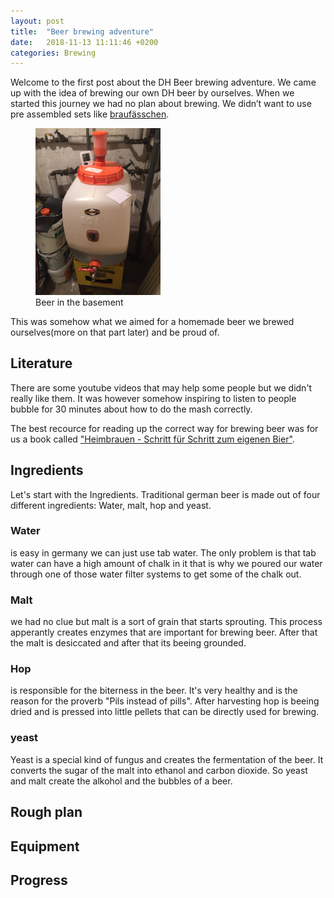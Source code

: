 ```yaml
---
layout: post
title:  "Beer brewing adventure"
date:   2018-11-13 11:11:46 +0200
categories: Brewing
---
```



Welcome to the first post about the DH Beer brewing adventure. We came up with the idea of brewing our own DH beer by ourselves. When we started this journey we had no plan about brewing. We didn’t want to use pre assembled sets like <a href="https://www.braufaesschen.com">braufässchen</a>.

<figure>
	<img src="/images/brewing/beerInBasement.jpg " alt="Beer in the basement" width="200"/> 
	<figcaption>Beer in the basement</figcaption>
</figure>


This was somehow what we aimed for a homemade beer we brewed ourselves(more on that part later) and be proud of.


## Literature

There are some youtube videos that may help some people but we didn't really like them. It was however somehow inspiring to listen to people bubble for 30 minutes about how to do the mash correctly.

The best recource for reading up the correct way for brewing beer was for us a book called <a href="https://www.amazon.de/dp/3418008062/ref=asc_df_341800806256837420/?tag=googshopde-21&creative=22398&creativeASIN=3418008062&linkCode=df0&hvadid=310638342202&hvpos=1o1&hvnetw=g&hvrand=13155035818378989475&hvpone=&hvptwo=&hvqmt=&hvdev=c&hvdvcmdl=&hvlocint=&hvlocphy=9042426&hvtargid=pla-564148427400&th=1&psc=1&tag=&ref=&adgrpid=64643860067&hvpone=&hvptwo=&hvadid=310638342202&hvpos=1o1&hvnetw=g&hvrand=13155035818378989475&hvqmt=&hvdev=c&hvdvcmdl=&hvlocint=&hvlocphy=9042426&hvtargid=pla-564148427400"> "Heimbrauen - Schritt für Schritt zum eigenen Bier"</a>.

## Ingredients

Let's start with the Ingredients. Traditional german beer is made out of four different ingredients: Water, malt, hop and yeast. 

### Water 
is easy in germany we can just use tab water. The only problem is that tab water can have a high amount of chalk in it that is why we poured our water through one of those water filter systems to get some of the chalk out.

### Malt
we had no clue but malt is a sort of grain that starts sprouting. This process apperantly creates enzymes that are important for brewing beer. After that the malt is desiccated and after that its beeing grounded.

### Hop
is responsible for the biterness in the beer. It's very healthy and is the reason for the proverb "Pils instead of pills". After harvesting hop is beeing dried and is pressed into little pellets that can be directly used for brewing. 

### yeast
Yeast is a special kind of fungus and creates the fermentation of the beer. It converts the sugar of the malt into ethanol and carbon dioxide. So yeast and malt create the alkohol and the bubbles of a beer.

## Rough plan

## Equipment

## Progress 

